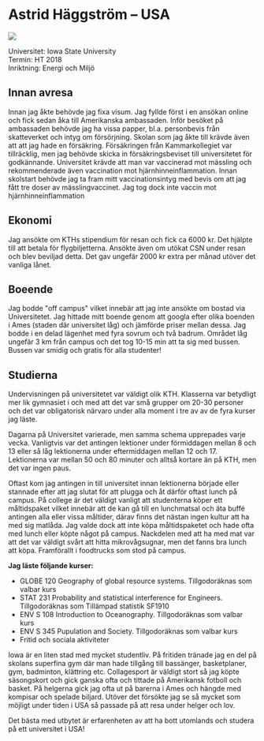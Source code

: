 # Astrid Häggström – USA

<img src="../../media/reseberattelser/astrid-häggström.jpg" class="rese-top">

Universitet: Iowa State University  
Termin: HT 2018  
Inriktning: Energi och Miljö

## Innan avresa

Innan jag åkte behövde jag fixa visum. Jag fyllde först i en ansökan online och fick sedan åka till Amerikanska ambassaden. Inför besöket på ambassaden behövde jag ha vissa papper, bl.a. personbevis från skatteverket och intyg om försörjning. Skolan som jag åkte till krävde även att att jag hade en försäkring. Försäkringen från Kammarkollegiet var tillräcklig, men jag behövde skicka in försäkringsbeviset till universitetet för godkännande. Universitet krävde att man var vaccinerad mot mässling och rekommenderade även vaccination mot hjärnhinneinflammation. Innan skolstart behövde jag ta fram mitt vaccinationsintyg med bevis om att jag fått tre doser av mässlingvaccinet. Jag tog dock inte vaccin mot hjärnhinneinflammation

## Ekonomi

Jag ansökte om KTHs stipendium för resan och fick ca 6000 kr. Det hjälpte till att betala för flygbiljetterna. Ansökte även om utökat CSN under resan och blev beviljad detta. Det gav ungefär 2000 kr extra per månad utöver det vanliga lånet.

## Boeende

Jag bodde "off campus" vilket innebär att jag inte ansökte om bostad via Universitetet. Jag hittade mitt boende genom att googla efter olika boenden i Ames (staden där universitet låg) och jämförde priser mellan dessa. Jag bodde i en delad lägenhet med fyra sovrum och två badrum. Området låg ungefär 3 km från campus och det tog 10-15 min att ta sig med bussen. Bussen var smidig och gratis för alla studenter!

## Studierna

Undervisningen på universitetet var väldigt olik KTH. Klasserna var betydligt mer lik gymnasiet i och med att det var små grupper om 20-30 personer och det var obligatorisk närvaro under alla moment i tre av av de fyra kurser jag läste.

Dagarna på Universitet varierade, men samma schema upprepades varje vecka. Vanligtvis var det antingen lektioner under förmiddagen mellan 8 och 13 eller så låg lektionerna under eftermiddagen mellan 12 och 17. Lektionerna var mellan 50 och 80 minuter och alltså kortare än på KTH, men det var ingen paus.

Oftast kom jag antingen in till universitet innan lektionerna började eller stannade efter att jag slutat för att plugga och åt därför oftast lunch på campus. På college är det väldigt vanligt att studenterna köper ett måltidspaket vilket innebär att de kan gå till en lunchmatsal och äta buffé antingen alla eller vissa måltider, därav finns det nästan ingen kultur att ha med sig matlåda. Jag valde dock att inte köpa måltidspaketet och hade ofta med lunch eller köpte något på campus. Nackdelen med att ha med mat var att det var väldigt svårt att hitta mikrovågsugnar, men det fanns bra lunch att köpa. Framförallt i foodtrucks som stod på campus.

**Jag läste följande kurser:**

- GLOBE 120 Geography of global resource systems. Tillgodoräknas som valbar kurs
- STAT 231 Probability and statistical interference for Engineers. Tillgodoräknas som Tillämpad statistik SF1910
- ENV S 108 Introduction to Oceanography. Tillgodoräknas som valbar kurs
- ENV S 345 Pupulation and Society. Tillgodoräknas som valbar kurs
- Fritid och sociala aktiviteter

Iowa är en liten stad med mycket studentliv. På fritiden tränade jag en del på skolans superfina gym där man hade tillgång till bassänger, basketplaner, gym, badminton, klättring etc. Collagesport är väldigt stort så jag köpte säsongskort och gick ganska ofta och tittade på Amerikansk fotboll och basket. På helgerna gick jag ofta ut på barerna i Ames och hängde med kompisar och spelade biljard. Utöver det försökte jag se så mycket som möjligt under tiden i USA så passade på att resa under helger och lov.

Det bästa med utbytet är erfarenheten av att ha bott utomlands och studera på ett universitet i USA!
